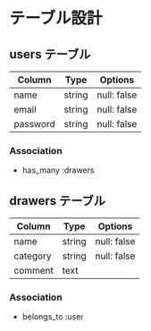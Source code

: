 # テーブル設計

## users テーブル

| Column   | Type   | Options     |
| -------- | ------ | ----------- |
| name     | string | null: false |
| email    | string | null: false |
| password | string | null: false |

### Association

- has_many :drawers

## drawers テーブル

| Column   | Type   | Options     |
| -------- | ------ | ----------- |
| name     | string | null: false |
| category | string | null: false |
| comment  | text   |             |

### Association

- belongs_to :user